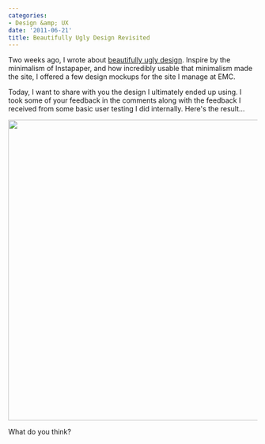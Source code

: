 ```yaml
---
categories:
- Design &amp; UX
date: '2011-06-21'
title: Beautifully Ugly Design Revisited
---
```


Two weeks ago, I wrote about <a href="https://gomakethings.com/beautifully-ugly-design/">beautifully ugly design</a>. Inspire by the minimalism of Instapaper, and how incredibly usable that minimalism made the site, I offered a few design mockups for the site I manage at EMC.

Today, I want to share with you the design I ultimately ended up using. I took some of your feedback in the comments along with the feedback I received from some basic user testing I did internally. Here's the result...

<img src="https://gomakethings.com/wp-content/uploads/2011/06/Final-Mockup.png" alt="" title="Final-Mockup" width="560" height="609" class="aligncenter size-full wp-image-844" />

What do you think?